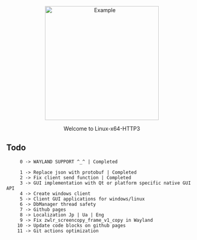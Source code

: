 <p align="center">
  <img src="https://media1.tenor.com/m/-Vi7l_4kFjgAAAAC/anime.gif" alt="Example" width="300" height="300">
</p>

<p align="center">Welcome to Linux-x64-HTTP3</p>

## Todo

```
     0 -> WAYLAND SUPPORT ^_^ | Completed
```

```
     1 -> Replace json with protobuf | Completed
     2 -> Fix client send function | Completed
     3 -> GUI implementation with Qt or platform specific native GUI API 
     4 -> Create windows client
     5 -> Client GUI applications for windows/linux
     6 -> DbManager thread safety
     7 -> Github pages
     8 -> Localization Jp | Ua | Eng
     9 -> Fix zwlr_screencopy_frame_v1_copy in Wayland
    10 -> Update code blocks on github pages
    11 -> Git actions optimization
```

